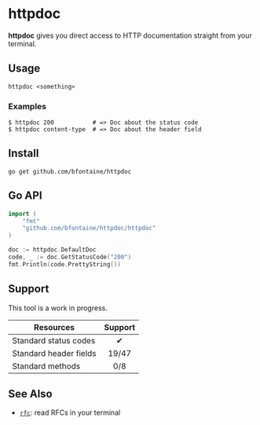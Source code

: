 # httpdoc

**httpdoc** gives you direct access to HTTP documentation straight from
your terminal.

## Usage

    httpdoc <something>

### Examples

    $ httpdoc 200           # => Doc about the status code
    $ httpdoc content-type  # => Doc about the header field

## Install

    go get github.com/bfontaine/httpdoc

## Go API

```go
import (
    "fmt"
    "github.com/bfontaine/httpdoc/httpdoc"
)

doc := httpdoc.DefaultDoc
code, _ := doc.GetStatusCode("200")
fmt.Println(code.PrettyString())
```

## Support

This tool is a work in progress.

| Resources                    | Support |
|------------------------------|:-------:|
| Standard status codes        | ✔       |
| Standard header fields       | 19/47   |
| Standard methods             | 0/8     |

## See Also

* [`rfc`][rfc-cli]: read RFCs in your terminal

[rfc-cli]: https://github.com/bfontaine/rfc#rfc

